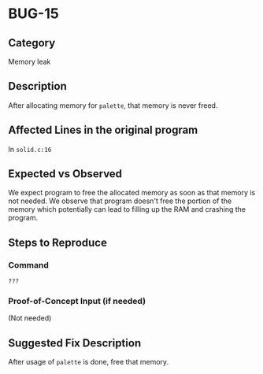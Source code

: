 # BUG-15
## Category
Memory leak

## Description

After allocating memory for `palette`, that memory is never freed.

## Affected Lines in the original program
In `solid.c:16`

## Expected vs Observed
We expect program to free the allocated memory as soon as that memory is not needed. We observe that program doesn't free the portion of the memory which potentially can lead to filling up the RAM and crashing the program.

## Steps to Reproduce

### Command

```
???
```
### Proof-of-Concept Input (if needed)
(Not needed)

## Suggested Fix Description
After usage of `palette` is done, free that memory.
